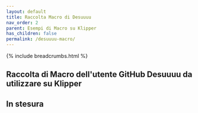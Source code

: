 ```yaml
---
layout: default
title: Raccolta Macro di Desuuuu
nav_order: 2
parent: Esempi di Macro su Klipper
has_children: false
permalink: /desuuuu-macro/
---
```


{% include breadcrumbs.html %}

## Raccolta di Macro dell'utente GitHub Desuuuu da utilizzare su Klipper

## In stesura
